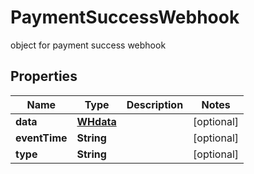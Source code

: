 

# PaymentSuccessWebhook

object for payment success webhook

## Properties

| Name | Type | Description | Notes |
|------------ | ------------- | ------------- | -------------|
|**data** | [**WHdata**](WHdata.md) |  |  [optional] |
|**eventTime** | **String** |  |  [optional] |
|**type** | **String** |  |  [optional] |



